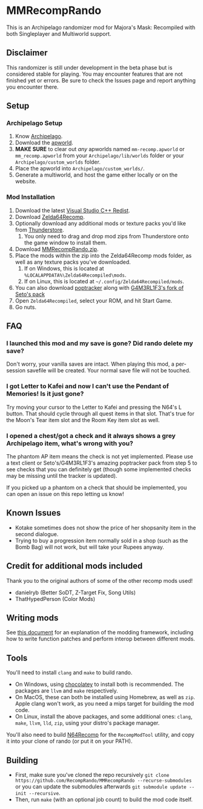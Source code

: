 # MMRecompRando

This is an Archipelago randomizer mod for Majora's Mask: Recompiled with both Singleplayer and Multiworld support.

## Disclaimer

This randomizer is still under development in the beta phase but is considered stable for playing. You may encounter features that are not finished yet or errors. Be sure to check the Issues page and report anything you encounter there.

## Setup

### Archipelago Setup
1. Know [Archipelago](https://archipelago.gg/tutorial/Archipelago/setup/en).
2. Download the [apworld](https://github.com/RecompRando/MMRecompRando/releases/latest).
3. **MAKE SURE** to clear out _any_ apworlds named `mm-recomp.apworld` or `mm_recomp.apworld` from your `Archipelago/lib/worlds` folder or your `Archipelago/custom_worlds` folder.
4. Place the apworld into `Archipelago/custom_worlds/`.
5. Generate a multiworld, and host the game either locally or on the website.

### Mod Installation
1. Download the latest [Visual Studio C++ Redist](https://learn.microsoft.com/en-us/cpp/windows/latest-supported-vc-redist?view=msvc-170#latest-microsoft-visual-c-redistributable-version).
2. Download [Zelda64Recomp](https://github.com/Zelda64Recomp/Zelda64Recomp/releases/latest).
3. Optionally download any additional mods or texture packs you'd like from [Thunderstore](https://thunderstore.io/c/zelda-64-recompiled/).
    1. You only need to drag and drop mod zips from Thunderstore onto the game window to install them.
4. Download [MMRecompRando.zip](https://github.com/RecompRando/MMRecompRando/releases/latest).
5. Place the mods within the zip into the Zelda64Recomp mods folder, as well as any texture packs you've downloaded.
    1. If on Windows, this is located at `%LOCALAPPDATA%\Zelda64Recompiled\mods`.
    2. If on Linux, this is located at `~/.config/Zelda64Recompiled/mods`.
6. You can also download [poptracker](https://github.com/black-sliver/PopTracker/releases/latest) along with [G4M3RL1F3's fork of Seto's pack](https://github.com/G4M3RL1F3/Majoras-Mask-AP-PopTracker-Pack/releases/latest)
7. Open `Zelda64Recompiled`, select your ROM, and hit Start Game.
8. Go nuts.

## FAQ

### I launched this mod and my save is gone? Did rando delete my save?

Don't worry, your vanilla saves are intact. When playing this mod, a per-session savefile will be created. Your normal save file will not be touched.

### I got Letter to Kafei and now I can't use the Pendant of Memories! Is it just gone?

Try moving your cursor to the Letter to Kafei and pressing the N64's L button. That should cycle through all quest items in that slot. That's true for the Moon's Tear item slot and the Room Key item slot as well.

### I opened a chest/got a check and it always shows a grey Archipelago item, what's wrong with you?

The phantom AP item means the check is not yet implemented. Please use a text client or Seto's/G4M3RL1F3's amazing poptracker pack from step 5 to see checks that you can definitely get (though some implemented checks may be missing until the tracker is updated).

If you picked up a phantom on a check that should be implemented, you can open an issue on this repo letting us know!

## Known Issues

- Kotake sometimes does not show the price of her shopsanity item in the second dialogue.
- Trying to buy a progression item normally sold in a shop (such as the Bomb Bag) will not work, but will take your Rupees anyway.

## Credit for additional mods included

Thank you to the original authors of some of the other recomp mods used!

- danielryb (Better SoDT, Z-Target Fix, Song Utils)
- ThatHypedPerson (Color Mods)

## Writing mods
See [this document](https://hackmd.io/fMDiGEJ9TBSjomuZZOgzNg) for an explanation of the modding framework, including how to write function patches and perform interop between different mods.

## Tools
You'll need to install `clang` and `make` to build rando.
* On Windows, using [chocolatey](https://chocolatey.org/) to install both is recommended. The packages are `llvm` and `make` respectively.
* On MacOS, these can both be installed using Homebrew, as well as `zip`. Apple clang won't work, as you need a mips target for building the mod code.
* On Linux, install the above packages, and some additional ones: `clang`, `make`, `llvm`, `lld`, `zip`, using your distro's package manager.

You'll also need to build [N64Recomp](https://github.com/N64Recomp/N64Recomp) for the `RecompModTool` utility, and copy it into your clone of rando (or put it on your PATH).

## Building
* First, make sure you've cloned the repo recursively `git clone https://github.com/RecompRando/MMRecompRando --recurse-submodules` or you can update the submodules afterwards `git submodule update --init --recursive`.
* Then, run `make` (with an optional job count) to build the mod code itself.
